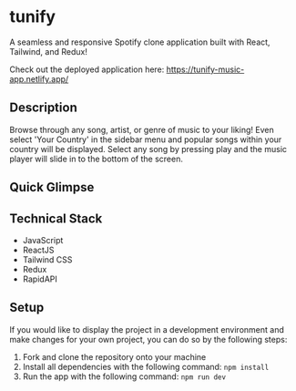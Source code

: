 # tunify

A seamless and responsive Spotify clone application built with React, Tailwind, and Redux!

Check out the deployed application here: https://tunify-music-app.netlify.app/

## Description

 Browse through any song, artist, or genre of music to your liking! Even select 'Your Country' in the sidebar menu and popular songs within your country will be displayed. Select any song by pressing play and the music player will slide in to the bottom of the screen.

## Quick Glimpse

## Technical Stack

- JavaScript
- ReactJS
- Tailwind CSS
- Redux
- RapidAPI

## Setup

If you would like to display the project in a development environment and make changes for your own project, you can do so by the following steps:

1. Fork and clone the repository onto your machine
2. Install all dependencies with the following command: ```npm install```
3. Run the app with the following command: ```npm run dev```